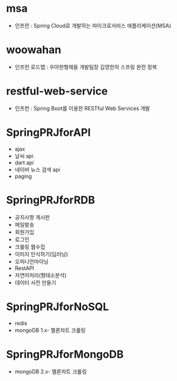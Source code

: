 # msa
- 인프런 : Spring Cloud로 개발하는 마이크로서비스 애플리케이션(MSA)

# woowahan
- 인프런 로드맵 : 우아한형제들 개발팀장 김영한의 스프링 완전 정복

# restful-web-service
- 인프런 : Spring Boot를 이용한 RESTful Web Services 개발

# SpringPRJforAPI
- ajax
- 날씨 api 
- dart api
- 네이버 뉴스 검색 api
- paging

# SpringPRJforRDB
- 공지사항 게시판 
- 메일발송 
- 회원가입
- 로그인
- 크롤링 웹수집 
- 이미지 인식하기(딥러닝) 
- 오피니언마이닝
- RestAPI
- 자연어처리(형태소분석)
- 데이터 사전 만들기

# SpringPRJforNoSQL
- redis 
- mongoDB 1.x- 멜론차트 크롤링 

# SpringPRJforMongoDB
- mongoDB 2.x- 멜론차트 크롤링 

